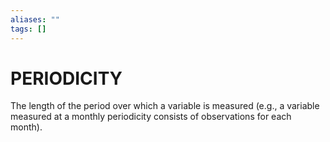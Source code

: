 ```yaml
---
aliases: ""
tags: []
---
```

# PERIODICITY
The length of the period over which a variable is measured (e.g., a variable measured at a monthly periodicity consists of observations for each month).